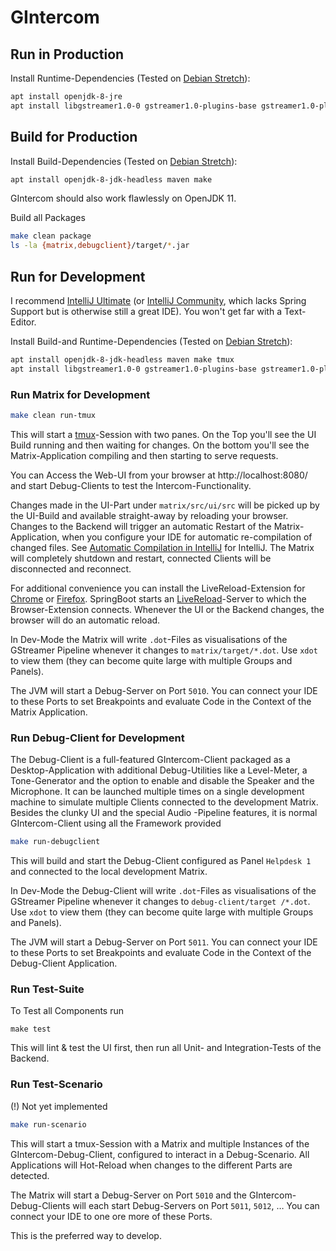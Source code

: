 # GIntercom

## Run in Production
Install Runtime-Dependencies (Tested on [Debian Stretch](https://www.debian.org/releases/stretch/)):
```bash
apt install openjdk-8-jre
apt install libgstreamer1.0-0 gstreamer1.0-plugins-base gstreamer1.0-plugins-good gstreamer1.0-plugins-bad
```

## Build for Production
Install Build-Dependencies (Tested on [Debian Stretch](https://www.debian.org/releases/stretch/)):
```bash
apt install openjdk-8-jdk-headless maven make
```

GIntercom should also work flawlessly on OpenJDK 11.

Build all Packages
```bash
make clean package
ls -la {matrix,debugclient}/target/*.jar
```


## Run for Development
I recommend [IntelliJ Ultimate](https://www.jetbrains.com/idea/buy/#commercial?billing=monthly) (or 
[IntelliJ Community](https://www.jetbrains.com/idea/download/#section=linux), which lacks
Spring Support but is otherwise still a great IDE). You won't get far with a Text-Editor.

Install Build-and Runtime-Dependencies (Tested on [Debian Stretch](https://www.debian.org/releases/stretch/)):
```bash
apt install openjdk-8-jdk-headless maven make tmux
apt install libgstreamer1.0-0 gstreamer1.0-plugins-base gstreamer1.0-plugins-good gstreamer1.0-plugins-bad
```

### Run Matrix for Development
```bash
make clean run-tmux
```
This will start a [tmux](https://github.com/tmux/tmux/wiki)-Session with two panes.
On the Top you'll see the UI Build running and then waiting for changes.
On the bottom you'll see the Matrix-Application compiling and then starting to serve requests.

You can Access the Web-UI from your browser at http://localhost:8080/ and start Debug-Clients to test the Intercom-Functionality.

Changes made in the UI-Part under `matrix/src/ui/src` will be picked up by the UI-Build and available straight-away by reloading your
browser. Changes to the Backend will trigger an automatic Restart of the Matrix-Application, when you configure your IDE for
automatic re-compilation of changed files. See [Automatic Compilation in IntelliJ](https://jrebel.com/software/jrebel/quickstart/intellij/enable-automatic-compilation-in-intellij-idea/)
for IntelliJ. The Matrix will completely shutdown and restart, connected Clients will be disconnected and reconnect.

For additional convenience you can install the LiveReload-Extension for [Chrome](https://chrome.google.com/webstore/detail/livereload/jnihajbhpnppcggbcgedagnkighmdlei)
or [Firefox](https://addons.mozilla.org/en-US/firefox/addon/livereload-web-extension/). SpringBoot starts an
[LiveReload](http://livereload.com/api/protocol/)-Server to which the Browser-Extension connects. Whenever the UI or the Backend
changes, the browser will do an automatic reload.

In Dev-Mode the Matrix will write `.dot`-Files as visualisations of the GStreamer Pipeline whenever it changes to `matrix/target/*.dot`. Use
`xdot` to view them (they can become quite large with multiple Groups and Panels). 

The JVM will start a Debug-Server on Port `5010`. You can connect your IDE to these Ports to set Breakpoints and evaluate Code in the
Context of the Matrix Application.

### Run Debug-Client for Development
The Debug-Client is a full-featured GIntercom-Client packaged as a Desktop-Application with additional Debug-Utilities like a Level-Meter,
a Tone-Generator and the option to enable and disable the Speaker and the Microphone. It can be launched multiple times on a single
development machine to simulate multiple Clients connected to the development Matrix. Besides the clunky UI and the special Audio
-Pipeline features, it is normal GIntercom-Client using all the Framework provided

```bash
make run-debugclient
```

This will build and start the Debug-Client configured as Panel `Helpdesk 1` and connected to the local development Matrix.

In Dev-Mode the Debug-Client will write `.dot`-Files as visualisations of the GStreamer Pipeline whenever it changes to `debug-client/target
/*.dot`. Use `xdot` to view them (they can become quite large with multiple Groups and Panels). 

The JVM will start a Debug-Server on Port `5011`. You can connect your IDE to these Ports to set Breakpoints and evaluate Code in the
Context of the Debug-Client Application.

### Run Test-Suite
To Test all Components run
```
make test
```
This will lint & test the UI first, then run all Unit- and Integration-Tests of the Backend.

### Run Test-Scenario
(!) Not yet implemented
```bash
make run-scenario
```
This will start a tmux-Session with a Matrix and multiple Instances of the GIntercom-Debug-Client, configured to interact in a Debug-Scenario. All Applications will Hot-Reload when changes to the different Parts are detected.

The Matrix will start a Debug-Server on Port `5010` and the GIntercom-Debug-Clients will each start Debug-Servers on Port `5011`, `5012`, … You can connect your IDE to one ore more of these Ports.

This is the preferred way to develop.
